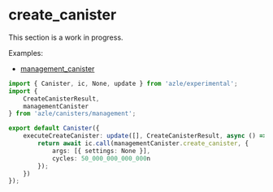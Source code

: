 # create_canister

This section is a work in progress.

Examples:

-   [management_canister](https://github.com/demergent-labs/azle/tree/main/examples/management_canister)

```typescript
import { Canister, ic, None, update } from 'azle/experimental';
import {
    CreateCanisterResult,
    managementCanister
} from 'azle/canisters/management';

export default Canister({
    executeCreateCanister: update([], CreateCanisterResult, async () => {
        return await ic.call(managementCanister.create_canister, {
            args: [{ settings: None }],
            cycles: 50_000_000_000_000n
        });
    })
});
```
